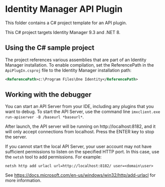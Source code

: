 ﻿# Identity Manager API Plugin

This folder contains a C# project template for an API plugin.

This C# project targets Identity Manager 9.3 and .NET 8.

## Using the C# sample project

The project references various assemblies that are part of an Identity Manager installation. To enable compilation, set the ReferencePath in the `ApiPlugIn.csproj` file to the Identity Manager installation path:

``` xml
<ReferencePath>c:\Program Files\One Identity</ReferencePath>
```

## Working with the debugger

You can start an API Server from your IDE, including any plugins that you want to debug. To start the API Server, use the command line `imxclient.exe run-apiserver -B /baseurl *baseurl*`.

After launch, the API server will be running on http://localhost:8182, and it will only accept connections from localhost. Press the ENTER key to stop the server.

If you cannot start the local API Server, your user account may not have sufficient permissions to listen on the specified HTTP port. In this case, use the `netsh` tool to add permissions. For example:

`netsh http add urlacl url=http://localhost:8182/ user=<domain\user>`

See https://docs.microsoft.com/en-us/windows/win32/http/add-urlacl for more information.
